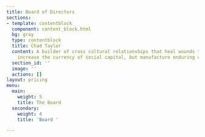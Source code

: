 ```yaml
---
title: Board of Directors
sections:
- template: contentblock
  component: content_block.html
  bg: gray
  type: contentblock
  title: Chad Taylor
  content: A builder of cross cultural relationships that heal wounds that not only
    increase the currency of social capital, but manufacture enduring change.
  section_id: ''
  image: ''
  actions: []
layout: pricing
menu:
  main:
    weight: 5
    title: The Board
  secondary:
    weight: 4
    title: 'Board '

---
```

